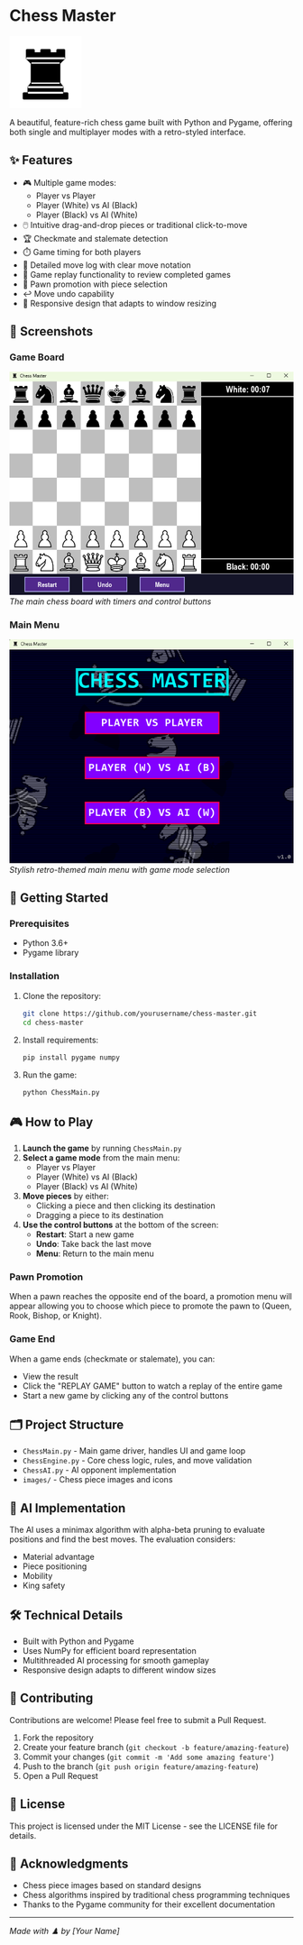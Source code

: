 # Chess Master

![Chess Master Logo](images/bR.png)

A beautiful, feature-rich chess game built with Python and Pygame, offering both single and multiplayer modes with a retro-styled interface.

## ✨ Features

- 🎮 Multiple game modes:
  - Player vs Player
  - Player (White) vs AI (Black)
  - Player (Black) vs AI (White)
- 🖱️ Intuitive drag-and-drop pieces or traditional click-to-move
- 🏆 Checkmate and stalemate detection
- ⏱️ Game timing for both players
- 📜 Detailed move log with clear move notation
- 🔄 Game replay functionality to review completed games
- 👑 Pawn promotion with piece selection
- ↩️ Move undo capability
- 📏 Responsive design that adapts to window resizing

## 📸 Screenshots

### Game Board
![Chess Game Board](screenshots/game_board.png)
*The main chess board with timers and control buttons*

### Main Menu
![Game Menu](screenshots/game_menu.png)
*Stylish retro-themed main menu with game mode selection*

## 🚀 Getting Started

### Prerequisites

- Python 3.6+
- Pygame library

### Installation

1. Clone the repository:
   ```bash
   git clone https://github.com/yourusername/chess-master.git
   cd chess-master
   ```

2. Install requirements:
   ```bash
   pip install pygame numpy
   ```

3. Run the game:
   ```bash
   python ChessMain.py
   ```

## 🎮 How to Play

1. **Launch the game** by running `ChessMain.py`
2. **Select a game mode** from the main menu:
   - Player vs Player
   - Player (White) vs AI (Black)
   - Player (Black) vs AI (White)
3. **Move pieces** by either:
   - Clicking a piece and then clicking its destination
   - Dragging a piece to its destination
4. **Use the control buttons** at the bottom of the screen:
   - **Restart**: Start a new game
   - **Undo**: Take back the last move
   - **Menu**: Return to the main menu

### Pawn Promotion

When a pawn reaches the opposite end of the board, a promotion menu will appear allowing you to choose which piece to promote the pawn to (Queen, Rook, Bishop, or Knight).

### Game End

When a game ends (checkmate or stalemate), you can:
- View the result
- Click the "REPLAY GAME" button to watch a replay of the entire game
- Start a new game by clicking any of the control buttons

## 🗂️ Project Structure

- `ChessMain.py` - Main game driver, handles UI and game loop
- `ChessEngine.py` - Core chess logic, rules, and move validation
- `ChessAI.py` - AI opponent implementation
- `images/` - Chess piece images and icons

## 🧠 AI Implementation

The AI uses a minimax algorithm with alpha-beta pruning to evaluate positions and find the best moves. The evaluation considers:

- Material advantage
- Piece positioning
- Mobility
- King safety

## 🛠️ Technical Details

- Built with Python and Pygame
- Uses NumPy for efficient board representation
- Multithreaded AI processing for smooth gameplay
- Responsive design adapts to different window sizes

## 🤝 Contributing

Contributions are welcome! Please feel free to submit a Pull Request.

1. Fork the repository
2. Create your feature branch (`git checkout -b feature/amazing-feature`)
3. Commit your changes (`git commit -m 'Add some amazing feature'`)
4. Push to the branch (`git push origin feature/amazing-feature`)
5. Open a Pull Request

## 📜 License

This project is licensed under the MIT License - see the LICENSE file for details.

## 🙏 Acknowledgments

- Chess piece images based on standard designs
- Chess algorithms inspired by traditional chess programming techniques
- Thanks to the Pygame community for their excellent documentation

---

*Made with ♟️ by [Your Name]* 